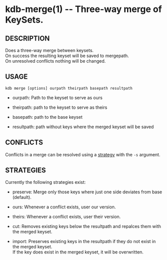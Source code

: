 kdb-merge(1) -- Three-way merge of KeySets.
================================
## DESCRIPTION
Does a three-way merge between keysets.  
On success the resulting keyset will be saved to mergepath.  
On unresolved conflicts nothing will be changed.  

## USAGE
`kdb merge [options] ourpath theirpath basepath resultpath`  

* ourpath:
  Path to the keyset to serve as ours  

* theirpath:
  path to the keyset to serve as theirs  

* basepath:
  path to the base keyset  

* resultpath:
  path without keys where the merged keyset will be saved    

## CONFLICTS
Conflicts in a merge can be resolved using a [strategy](#STRATEGIES) with the `-s` argument.  

## STRATEGIES
Currently the following strategies exist:  

 * preserve:
   Merge only those keys where just one side deviates from base (default).  

 * ours:
   Whenever a conflict exists, user our version.  

 * theirs:
   Whenever a conflict exists, user their version.  
    
 * cut:
   Removes existing keys below the resultpath and repalces them with the merged keyset.  

 * import:
   Preserves existing keys in the resultpath if they do not exist in the merged keyset.  
   If the key does exist in the merged keyset, it will be overwritten.   

